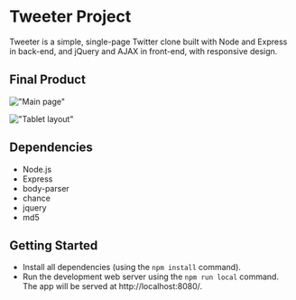 # Tweeter Project

Tweeter is a simple, single-page Twitter clone built with Node and Express in back-end, and jQuery and AJAX in front-end, with responsive design.

## Final Product

!["Main page"](https://github.com/nikaffa/tweeter/blob/master/docs/tweets.gif)

!["Tablet layout"](https://github.com/nikaffa/tweeter/blob/master/docs/tweets_tablet.gif)


## Dependencies

- Node.js
- Express
- body-parser
- chance
- jquery
- md5


## Getting Started

- Install all dependencies (using the `npm install` command).
- Run the development web server using the `npm run local` command. The app will be served at http://localhost:8080/.
